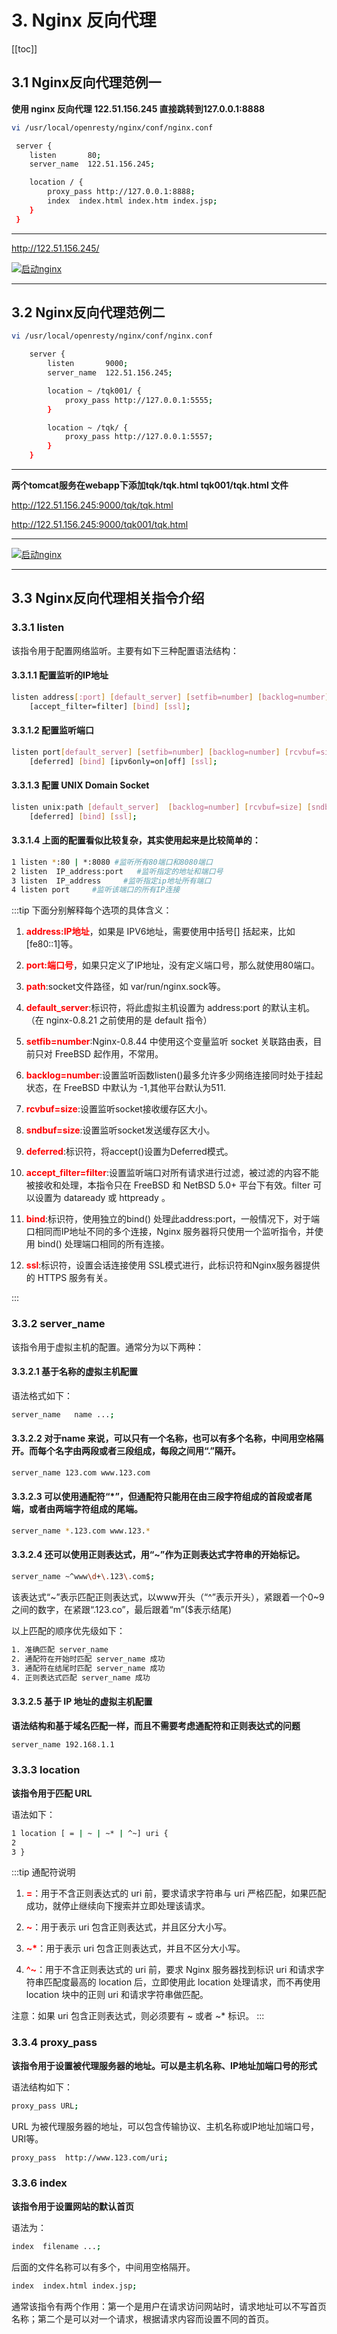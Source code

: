 # 3. Nginx 反向代理
[[toc]]
## 3.1 Nginx反向代理范例一

**使用 nginx 反向代理 122.51.156.245 直接跳转到127.0.0.1:8888**

```sh
vi /usr/local/openresty/nginx/conf/nginx.conf

 server {
    listen       80;
    server_name  122.51.156.245;

    location / {
        proxy_pass http://127.0.0.1:8888;
        index  index.html index.htm index.jsp;
    }
 }
```

---------------------------------

<a title='反向代理范例一' href='http://122.51.156.245/'>http://122.51.156.245/</a>

<a data-fancybox title="Nginx反向代理范例一" href="./image/nginx06.jpg">![启动nginx](./image/nginx06.jpg)</a>

----------------------------------

## 3.2 Nginx反向代理范例二

```sh
vi /usr/local/openresty/nginx/conf/nginx.conf

    server {
        listen       9000;
        server_name  122.51.156.245;

        location ~ /tqk001/ {
            proxy_pass http://127.0.0.1:5555;
        }

        location ~ /tqk/ {
            proxy_pass http://127.0.0.1:5557;
        }
    }

```
------------------------------

**两个tomcat服务在webapp下添加tqk/tqk.html  tqk001/tqk.html 文件**

<a title='反向代理范例二' href='http://122.51.156.245:9000/tqk/tqk.html'>http://122.51.156.245:9000/tqk/tqk.html</a>

<a title='反向代理范例二' href='http://122.51.156.245:9000/tqk001/tqk.html'>http://122.51.156.245:9000/tqk001/tqk.html</a>

-----------------------------

<a data-fancybox title="反向代理范例二" href="./image/nginx05.jpg">![启动nginx](./image/nginx05.jpg)</a>

-------------------------------


## 3.3 Nginx反向代理相关指令介绍



### 3.3.1 listen

该指令用于配置网络监听。主要有如下三种配置语法结构：

#### 3.3.1.1 配置监听的IP地址

```sh
listen address[:port] [default_server] [setfib=number] [backlog=number] [rcvbuf=size] [sndbuf=size] [deferred]
    [accept_filter=filter] [bind] [ssl];
```

#### 3.3.1.2 配置监听端口

```sh
listen port[default_server] [setfib=number] [backlog=number] [rcvbuf=size] [sndbuf=size] [accept_filter=filter] 
    [deferred] [bind] [ipv6only=on|off] [ssl];
```

#### 3.3.1.3 配置 UNIX Domain Socket

```sh
listen unix:path [default_server]  [backlog=number] [rcvbuf=size] [sndbuf=size] [accept_filter=filter] 
    [deferred] [bind] [ssl];
```

#### 3.3.1.4 上面的配置看似比较复杂，其实使用起来是比较简单的：

```sh
1 listen *:80 | *:8080 #监听所有80端口和8080端口
2 listen  IP_address:port   #监听指定的地址和端口号
3 listen  IP_address     #监听指定ip地址所有端口
4 listen port     #监听该端口的所有IP连接
```
:::tip 下面分别解释每个选项的具体含义：

1. <font color='red'><strong>address:IP地址</strong></font>，如果是 IPV6地址，需要使用中括号[] 括起来，比如[fe80::1]等。

2. <font color='red'><strong>port:端口号</strong></font>，如果只定义了IP地址，没有定义端口号，那么就使用80端口。

3. <font color='red'><strong>path</strong></font>:socket文件路径，如 var/run/nginx.sock等。

4. <font color='red'><strong>default_server</strong></font>:标识符，将此虚拟主机设置为 address:port 的默认主机。（在 nginx-0.8.21 之前使用的是 default 指令）

5. <font color='red'><strong>setfib=number</strong></font>:Nginx-0.8.44 中使用这个变量监听 socket 关联路由表，目前只对 FreeBSD 起作用，不常用。

6. <font color='red'><strong>backlog=number</strong></font>:设置监听函数listen()最多允许多少网络连接同时处于挂起状态，在 FreeBSD 中默认为 -1,其他平台默认为511.

7. <font color='red'><strong>rcvbuf=size</strong></font>:设置监听socket接收缓存区大小。

8. <font color='red'><strong>sndbuf=size</strong></font>:设置监听socket发送缓存区大小。

9. <font color='red'><strong>deferred</strong></font>:标识符，将accept()设置为Deferred模式。

10. <font color='red'><strong>accept_filter=filter</strong></font>:设置监听端口对所有请求进行过滤，被过滤的内容不能被接收和处理，本指令只在 FreeBSD 和 NetBSD 5.0+ 平台下有效。filter 可以设置为 dataready 或 httpready 。

11. <font color='red'><strong>bind</strong></font>:标识符，使用独立的bind() 处理此address:port，一般情况下，对于端口相同而IP地址不同的多个连接，Nginx 服务器将只使用一个监听指令，并使用 bind() 处理端口相同的所有连接。

12. <font color='red'><strong>ssl</strong></font>:标识符，设置会话连接使用 SSL模式进行，此标识符和Nginx服务器提供的 HTTPS 服务有关。

:::

### 3.3.2 server_name

该指令用于虚拟主机的配置。通常分为以下两种：

#### 3.3.2.1 基于名称的虚拟主机配置
语法格式如下：

```sh
server_name   name ...;
```


#### 3.3.2.2 对于name 来说，可以只有一个名称，也可以有多个名称，中间用空格隔开。而每个名字由两段或者三段组成，每段之间用“.”隔开。

```sh
server_name 123.com www.123.com
```

#### 3.3.2.3 可以使用通配符“*”，但通配符只能用在由三段字符组成的首段或者尾端，或者由两端字符组成的尾端。

```sh
server_name *.123.com www.123.*
```

#### 3.3.2.4 还可以使用正则表达式，用“~”作为正则表达式字符串的开始标记。

```sh
server_name ~^www\d+\.123\.com$;
```

该表达式“~”表示匹配正则表达式，以www开头（“^”表示开头），紧跟着一个0~9之间的数字，在紧跟“.123.co”，最后跟着“m”($表示结尾)

以上匹配的顺序优先级如下：

```sh
1. 准确匹配 server_name
2. 通配符在开始时匹配 server_name 成功
3. 通配符在结尾时匹配 server_name 成功
4. 正则表达式匹配 server_name 成功
```

#### 3.3.2.5 基于 IP 地址的虚拟主机配置

**语法结构和基于域名匹配一样，而且不需要考虑通配符和正则表达式的问题**

```sh
server_name 192.168.1.1

```



### 3.3.3 location

**该指令用于匹配 URL**

语法如下：

```sh
1 location [ = | ~ | ~* | ^~] uri {
2 
3 }
```
:::tip 通配符说明
  
1. <font color='red'><strong>=</strong></font>：用于不含正则表达式的 uri 前，要求请求字符串与 uri 严格匹配，如果匹配成功，就停止继续向下搜索并立即处理该请求。

2. <font color='red'><strong>~</strong></font>：用于表示 uri 包含正则表达式，并且区分大小写。

3. <font color='red'><strong>~*</strong></font>：用于表示 uri 包含正则表达式，并且不区分大小写。

4. <font color='red'><strong>^~</strong></font>：用于不含正则表达式的 uri 前，要求 Nginx 服务器找到标识 uri 和请求字符串匹配度最高的 location 后，立即使用此 location 处理请求，而不再使用 location 块中的正则 uri 和请求字符串做匹配。

注意：如果 uri 包含正则表达式，则必须要有 ~ 或者 ~* 标识。
:::


### 3.3.4 proxy_pass

**该指令用于设置被代理服务器的地址。可以是主机名称、IP地址加端口号的形式**

语法结构如下：

```sh
proxy_pass URL;
```

URL 为被代理服务器的地址，可以包含传输协议、主机名称或IP地址加端口号，URI等。

```sh
proxy_pass  http://www.123.com/uri;
```

### 3.3.6 index

**该指令用于设置网站的默认首页**

语法为：

```sh
index  filename ...;
```

后面的文件名称可以有多个，中间用空格隔开。

```sh
index  index.html index.jsp;
```

通常该指令有两个作用：第一个是用户在请求访问网站时，请求地址可以不写首页名称；第二个是可以对一个请求，根据请求内容而设置不同的首页。

